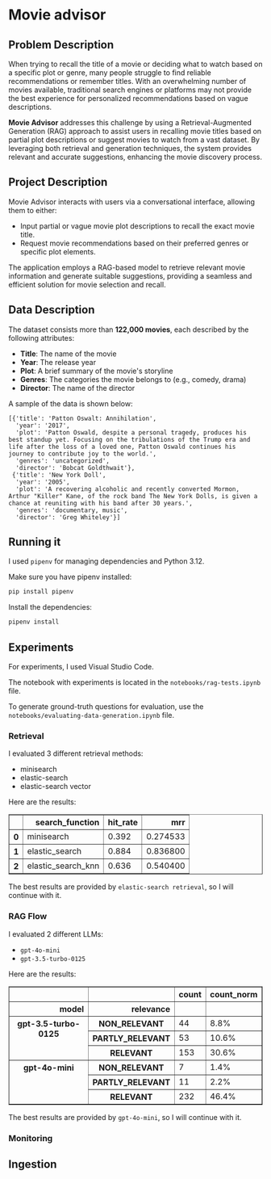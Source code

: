# Movie advisor

## Problem Description

When trying to recall the title of a movie or deciding what to watch based on a specific plot or genre, many people struggle to find reliable recommendations or remember titles. With an overwhelming number of movies available, traditional search engines or platforms may not provide the best experience for personalized recommendations based on vague descriptions.

**Movie Advisor** addresses this challenge by using a Retrieval-Augmented Generation (RAG) approach to assist users in recalling movie titles based on partial plot descriptions or suggest movies to watch from a vast dataset. By leveraging both retrieval and generation techniques, the system provides relevant and accurate suggestions, enhancing the movie discovery process.

## Project Description
Movie Advisor interacts with users via a conversational interface, allowing them to either:

- Input partial or vague movie plot descriptions to recall the exact movie title.
- Request movie recommendations based on their preferred genres or specific plot elements.

The application employs a RAG-based model to retrieve relevant movie information and generate suitable suggestions, providing a seamless and efficient solution for movie selection and recall.

## Data Description

The dataset consists more than **122,000 movies**, each described by the following attributes:

- **Title**: The name of the movie
- **Year**: The release year
- **Plot**: A brief summary of the movie's storyline
- **Genres**: The categories the movie belongs to (e.g., comedy, drama)
- **Director**: The name of the director

A sample of the data is shown below:

```plaintext
[{'title': 'Patton Oswalt: Annihilation',
  'year': '2017',
  'plot': 'Patton Oswald, despite a personal tragedy, produces his best standup yet. Focusing on the tribulations of the Trump era and life after the loss of a loved one, Patton Oswald continues his journey to contribute joy to the world.',
  'genres': 'uncategorized',
  'director': 'Bobcat Goldthwait'},
 {'title': 'New York Doll',
  'year': '2005',
  'plot': 'A recovering alcoholic and recently converted Mormon, Arthur "Killer" Kane, of the rock band The New York Dolls, is given a chance at reuniting with his band after 30 years.',
  'genres': 'documentary, music',
  'director': 'Greg Whiteley'}]
```

## Running it

I used `pipenv` for managing dependencies and Python 3.12.

Make sure you have pipenv installed:

```bash
pip install pipenv
```
Install the dependencies:

```bash
pipenv install
```


## Experiments

For experiments, I used Visual Studio Code.

The notebook with experiments is located in the `notebooks/rag-tests.ipynb` file.

To generate ground-truth questions for evaluation, use the `notebooks/evaluating-data-generation.ipynb` file.

### Retrieval

I evaluated 3 different retrieval methods:

- minisearch
- elastic-search
- elastic-search vector

Here are the results:
<div>
<style scoped>
    .dataframe tbody tr th:only-of-type {
        vertical-align: middle;
    }

    .dataframe tbody tr th {
        vertical-align: top;
    }

    .dataframe thead th {
        text-align: right;
    }
</style>
<table border="1" class="dataframe">
  <thead>
    <tr style="text-align: right;">
      <th></th>
      <th>search_function</th>
      <th>hit_rate</th>
      <th>mrr</th>
    </tr>
  </thead>
  <tbody>
    <tr>
      <th>0</th>
      <td>minisearch</td>
      <td>0.392</td>
      <td>0.274533</td>
    </tr>
    <tr>
      <th>1</th>
      <td>elastic_search</td>
      <td>0.884</td>
      <td>0.836800</td>
    </tr>
    <tr>
      <th>2</th>
      <td>elastic_search_knn</td>
      <td>0.636</td>
      <td>0.540400</td>
    </tr>
  </tbody>
</table>
</div>

The best results are provided by `elastic-search retrieval`, so I will continue with it.

### RAG Flow
I evaluated 2 different LLMs:

- `gpt-4o-mini`
- `gpt-3.5-turbo-0125`

Here are the results:
<div>
<style scoped>
    .dataframe tbody tr th:only-of-type {
        vertical-align: middle;
    }

    .dataframe tbody tr th {
        vertical-align: top;
    }

    .dataframe thead th {
        text-align: right;
    }
</style>
<table border="1" class="dataframe">
  <thead>
    <tr style="text-align: right;">
      <th></th>
      <th></th>
      <th>count</th>
      <th>count_norm</th>
    </tr>
    <tr>
      <th>model</th>
      <th>relevance</th>
      <th></th>
      <th></th>
    </tr>
  </thead>
  <tbody>
    <tr>
      <th rowspan="3" valign="top">gpt-3.5-turbo-0125</th>
      <th>NON_RELEVANT</th>
      <td>44</td>
      <td>8.8%</td>
    </tr>
    <tr>
      <th>PARTLY_RELEVANT</th>
      <td>53</td>
      <td>10.6%</td>
    </tr>
    <tr>
      <th>RELEVANT</th>
      <td>153</td>
      <td>30.6%</td>
    </tr>
    <tr>
      <th rowspan="3" valign="top">gpt-4o-mini</th>
      <th>NON_RELEVANT</th>
      <td>7</td>
      <td>1.4%</td>
    </tr>
    <tr>
      <th>PARTLY_RELEVANT</th>
      <td>11</td>
      <td>2.2%</td>
    </tr>
    <tr>
      <th>RELEVANT</th>
      <td>232</td>
      <td>46.4%</td>
    </tr>
  </tbody>
</table>
</div>

The best results are provided by `gpt-4o-mini`, so I will continue with it.

### Monitoring


## Ingestion

